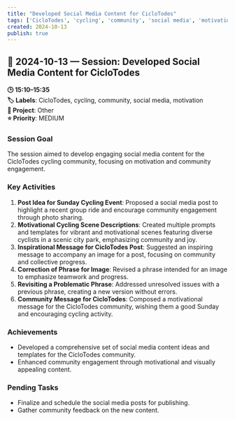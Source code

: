 ```yaml
---
title: "Developed Social Media Content for CicloTodes"
tags: ['CicloTodes', 'cycling', 'community', 'social media', 'motivation']
created: 2024-10-13
publish: true
---
```


## 📅 2024-10-13 — Session: Developed Social Media Content for CicloTodes

**🕒 15:10–15:35**  
**🏷️ Labels**: CicloTodes, cycling, community, social media, motivation  
**📂 Project**: Other  
**⭐ Priority**: MEDIUM  


### Session Goal
The session aimed to develop engaging social media content for the CicloTodes cycling community, focusing on motivation and community engagement.

### Key Activities
1. **Post Idea for Sunday Cycling Event**: Proposed a social media post to highlight a recent group ride and encourage community engagement through photo sharing.
2. **Motivational Cycling Scene Descriptions**: Created multiple prompts and templates for vibrant and motivational scenes featuring diverse cyclists in a scenic city park, emphasizing community and joy.
3. **Inspirational Message for CicloTodes Post**: Suggested an inspiring message to accompany an image for a post, focusing on community and collective progress.
4. **Correction of Phrase for Image**: Revised a phrase intended for an image to emphasize teamwork and progress.
5. **Revisiting a Problematic Phrase**: Addressed unresolved issues with a previous phrase, creating a new version without errors.
6. **Community Message for CicloTodes**: Composed a motivational message for the CicloTodes community, wishing them a good Sunday and encouraging cycling activity.

### Achievements
- Developed a comprehensive set of social media content ideas and templates for the CicloTodes community.
- Enhanced community engagement through motivational and visually appealing content.

### Pending Tasks
- Finalize and schedule the social media posts for publishing.
- Gather community feedback on the new content.

